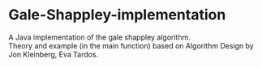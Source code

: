 # Gale-Shappley-implementation
A Java implementation of the gale shappley algorithm. <br>
Theory and example (in the main function) based on Algorithm Design by Jon Kleinberg, Eva Tardos.